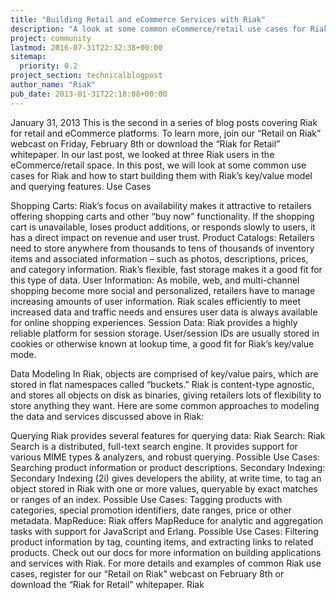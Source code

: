 ```yaml
---
title: "Building Retail and eCommerce Services with Riak"
description: "A look at some common eCommerce/retail use cases for Riak."
project: community
lastmod: 2016-07-31T22:32:38+00:00
sitemap:
  priority: 0.2
project_section: technicalblogpost
author_name: "Riak"
pub_date: 2013-01-31T22:18:08+00:00
---
```

January 31, 2013
This is the second in a series of blog posts covering Riak for retail and eCommerce platforms. To learn more, join our “Retail on Riak” webcast on Friday, February 8th or download the “Riak for Retail” whitepaper.
In our last post, we looked at three Riak users in the eCommerce/retail space. In this post, we will look at some common use cases for Riak and how to start building them with Riak’s key/value model and querying features.
Use Cases

Shopping Carts: Riak’s focus on availability makes it attractive to retailers offering shopping carts and other “buy now” functionality. If the shopping cart is unavailable, loses product additions, or responds slowly to users, it has a direct impact on revenue and user trust.
Product Catalogs: Retailers need to store anywhere from thousands to tens of thousands of inventory items and associated information – such as photos, descriptions, prices, and category information. Riak’s flexible, fast storage makes it a good fit for this type of data.
User Information: As mobile, web, and multi-channel shopping become more social and personalized, retailers have to manage increasing amounts of user information. Riak scales efficiently to meet increased data and traffic needs and ensures user data is always available for online shopping experiences.
Session Data: Riak provides a highly reliable platform for session storage. User/session IDs are usually stored in cookies or otherwise known at lookup time, a good fit for Riak’s key/value mode.

Data Modeling
In Riak, objects are comprised of key/value pairs, which are stored in flat namespaces called “buckets.” Riak is content-type agnostic, and stores all objects on disk as binaries, giving retailers lots of flexibility to store anything they want. Here are some common approaches to modeling the data and services discussed above in Riak:

Querying
Riak provides several features for querying data:
Riak Search: Riak Search is a distributed, full-text search engine. It provides support for various MIME types & analyzers, and robust querying.
Possible Use Cases: Searching product information or product descriptions.
Secondary Indexing: Secondary Indexing (2i) gives developers the ability, at write time, to tag an object stored in Riak with one or more values, queryable by exact matches or ranges of an index.
Possible Use Cases: Tagging products with categories, special promotion identifiers, date ranges, price or other metadata.
MapReduce: Riak offers MapReduce for analytic and aggregation tasks with support for JavaScript and Erlang.
Possible Use Cases: Filtering product information by tag, counting items, and extracting links to related products.
Check out our docs for more information on building applications and services with Riak.
For more details and examples of common Riak use cases, register for our “Retail on Riak” webcast on February 8th or download the “Riak for Retail” whitepaper.
Riak

